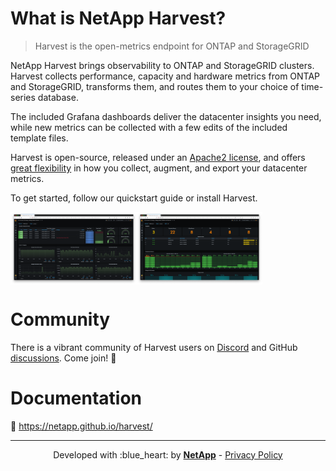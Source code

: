 # What is NetApp Harvest?

> Harvest is the open-metrics endpoint for ONTAP and StorageGRID

NetApp Harvest brings observability to ONTAP and StorageGRID clusters.
Harvest collects performance, capacity and hardware metrics from ONTAP and StorageGRID,
transforms them, and routes them to your choice of time-series database.

The included Grafana dashboards deliver the datacenter insights you need, while
new metrics can be collected with a few edits of the included template files.

Harvest is open-source, released under an [Apache2 license](https://github.com/NetApp/harvest/blob/main/LICENSE),
and offers [great flexibility](ARCHITECTURE.md) in how you collect, augment, and export your datacenter metrics.

To get started, follow our quickstart guide or install Harvest.

<img src="pkg/docs/examples/dashboard_cluster.png" width="40%" align="center"><img src="pkg/docs/examples/dashboard_shelf.png" width="40%" align="center">

# Community

There is a vibrant community of Harvest users
on [Discord](https://discordapp.com/channels/855068651522490400/1001963189124206732)
and GitHub [discussions](https://github.com/NetApp/harvest/discussions). Come join! :wave:

# Documentation

:closed_book: https://netapp.github.io/harvest/

---

<p align="center">
Developed with :blue_heart: by <strong><a href="https://netapp.com">NetApp</a></strong> - <a href="https://www.netapp.com/us/company/trust-center/index.aspx">Privacy Policy</a>
</p>